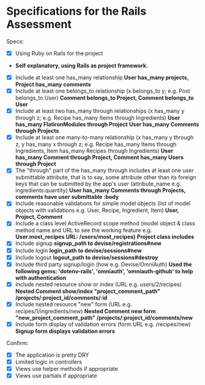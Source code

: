 # Specifications for the Rails Assessment

Specs:

- [x] Using Ruby on Rails for the project
- **Self explanatory, using Rails as project framework.**
- [x] Include at least one has_many relationship
**User has_many projects, Project has_many comments**
- [x] Include at least one belongs_to relationship (x belongs_to y; e.g. Post belongs_to User)
**Comment belongs_to Project, Comment belongs_to User**
- [x] Include at least two has_many through relationships (x has_many y through z; e.g. Recipe has_many Items through Ingredients)
**User has_many FlatironModules through Project**
**User has_many Comments through Projects**
- [x] Include at least one many-to-many relationship (x has_many y through z, y has_many x through z; e.g. Recipe has_many Items through Ingredients, Item has_many Recipes through Ingredients)
**User has_many Comment through Project, Comment has_many Users through Project**
- [x] The "through" part of the has_many through includes at least one user submittable attribute, that is to say, some attribute other than its foreign keys that can be submitted by the app's user (attribute_name e.g. ingredients.quantity)
**User has_many Comments through Projects, comments have user submittable :body**
- [x] Include reasonable validations for simple model objects (list of model objects with validations e.g. User, Recipe, Ingredient, Item)
**User, Project, Comment**
- [x] Include a class level ActiveRecord scope method (model object & class method name and URL to see the working feature e.g. **User.most_recipes URL: /users/most_recipes)**
**Project class includes**
- [x] Include signup
**signup_path to devise/registrations#new**
- [x] Include login
**login_path to devise/sessions#new**
- [x] Include logout
**logout_path to devise/sessions#destroy**
- [x] Include third party signup/login (how e.g. Devise/OmniAuth)
**Used the following gems: 'dotenv-rails', 'omniauth', 'omniauth-github' to help with authentication**
- [x] Include nested resource show or index (URL e.g. users/2/recipes)
**Nested Comment show/index "project_comment_path" /projects/:project_id/comments/:id**
- [x] Include nested resource "new" form (URL e.g. recipes/1/ingredients/new)
**Nested Comment new form "new_project_comment_path" /projects/:project_id/comments/new**
- [x] Include form display of validation errors (form URL e.g. /recipes/new)
**Signup form displays validation errors**

Confirm:

- [x] The application is pretty DRY
- [x] Limited logic in controllers
- [x] Views use helper methods if appropriate
- [x] Views use partials if appropriate

